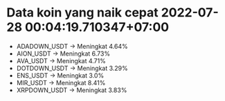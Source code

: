 # Data koin yang naik cepat 2022-07-28 00:04:19.710347+07:00

* ADADOWN_USDT -> Meningkat 4.64%
* AION_USDT -> Meningkat 6.73%
* AVA_USDT -> Meningkat 4.71%
* DOTDOWN_USDT -> Meningkat 3.29%
* ENS_USDT -> Meningkat 3.0%
* MIR_USDT -> Meningkat 8.41%
* XRPDOWN_USDT -> Meningkat 3.83%
